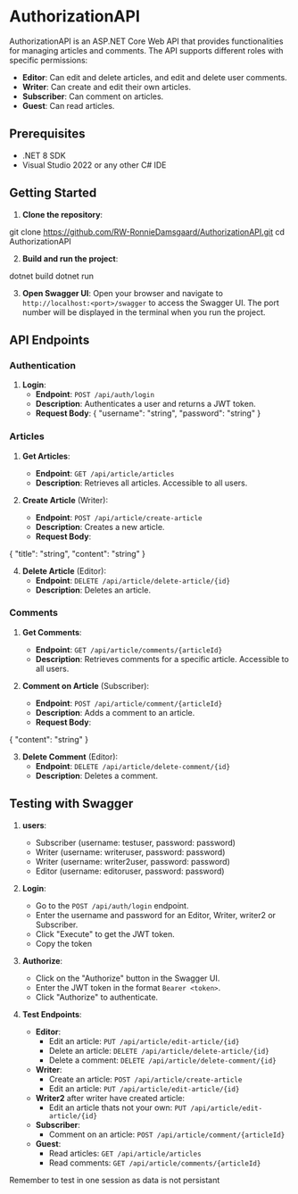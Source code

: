 # AuthorizationAPI

AuthorizationAPI is an ASP.NET Core Web API that provides functionalities for managing articles and comments. The API supports different roles with specific permissions:
- **Editor**: Can edit and delete articles, and edit and delete user comments.
- **Writer**: Can create and edit their own articles.
- **Subscriber**: Can comment on articles.
- **Guest**: Can read articles.

## Prerequisites

- .NET 8 SDK
- Visual Studio 2022 or any other C# IDE

## Getting Started

1. **Clone the repository**:

git clone https://github.com/RW-RonnieDamsgaard/AuthorizationAPI.git
cd AuthorizationAPI

2. **Build and run the project**:

dotnet build
dotnet run


3. **Open Swagger UI**:
    Open your browser and navigate to `http://localhost:<port>/swagger` to access the Swagger UI. The port number will be displayed in the terminal when you run the project.

## API Endpoints

### Authentication

1. **Login**:
    - **Endpoint**: `POST /api/auth/login`
    - **Description**: Authenticates a user and returns a JWT token.
    - **Request Body**:
{
    "username": "string",
    "password": "string"
}


### Articles

1. **Get Articles**:
    - **Endpoint**: `GET /api/article/articles`
    - **Description**: Retrieves all articles. Accessible to all users.

2. **Create Article** (Writer):
    - **Endpoint**: `POST /api/article/create-article`
    - **Description**: Creates a new article.
    - **Request Body**:

{
    "title": "string",
    "content": "string"
}


4. **Delete Article** (Editor):
    - **Endpoint**: `DELETE /api/article/delete-article/{id}`
    - **Description**: Deletes an article.

### Comments

1. **Get Comments**:
    - **Endpoint**: `GET /api/article/comments/{articleId}`
    - **Description**: Retrieves comments for a specific article. Accessible to all users.

2. **Comment on Article** (Subscriber):
    - **Endpoint**: `POST /api/article/comment/{articleId}`
    - **Description**: Adds a comment to an article.
    - **Request Body**:

{
    "content": "string"
}


3. **Delete Comment** (Editor):
    - **Endpoint**: `DELETE /api/article/delete-comment/{id}`
    - **Description**: Deletes a comment.

## Testing with Swagger

1. **users**:
    - Subscriber (username: testuser, password: password)
    - Writer (username: writeruser, password: password)
    - Writer (username: writer2user, password: password)
    - Editor (username: editoruser, password: password)

2. **Login**:
    - Go to the `POST /api/auth/login` endpoint.
    - Enter the username and password for an Editor, Writer, writer2 or Subscriber.
    - Click "Execute" to get the JWT token.
    - Copy the token

3. **Authorize**:
    - Click on the "Authorize" button in the Swagger UI.
    - Enter the JWT token in the format `Bearer <token>`.
    - Click "Authorize" to authenticate.

4. **Test Endpoints**:
    - **Editor**:
        - Edit an article: `PUT /api/article/edit-article/{id}`
        - Delete an article: `DELETE /api/article/delete-article/{id}`
        - Delete a comment: `DELETE /api/article/delete-comment/{id}`
    - **Writer**:
        - Create an article: `POST /api/article/create-article`
        - Edit an article: `PUT /api/article/edit-article/{id}`
    - **Writer2** after writer have created article:
        - Edit an article thats not your own: `PUT /api/article/edit-article/{id}`
    - **Subscriber**:
        - Comment on an article: `POST /api/article/comment/{articleId}`
    - **Guest**:
        - Read articles: `GET /api/article/articles`
        - Read comments: `GET /api/article/comments/{articleId}`

Remember to test in one session as data is not persistant

    
